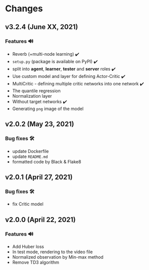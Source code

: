# Changes

## v3.2.4 (June XX, 2021)
### Features 🔊
- Reverb (+multi-node learning) ✔️
- `setup.py` (package is available on PyPI) ✔️
- split into **agent**, **learner**, **tester** and **server** roles ✔️
- Use custom model and layer for defining Actor-Critic ✔️
- MultiCritic - defining multiple critic networks into one network ✔️
- The quantile regression
- Normalization layer
- Without target networks ✔️
- Generating `png` image of the model

## v2.0.2 (May 23, 2021)
### Bug fixes 🛠️
- update Dockerfile
- update `README.md`
- formatted code by Black & Flake8

## v2.0.1 (April 27, 2021)
### Bug fixes 🛠️
- fix Critic model

## v2.0.0 (April 22, 2021)
### Features 🔊
- Add Huber loss
- In test mode, rendering to the video file
- Normalized observation by Min-max method
- Remove TD3 algorithm
